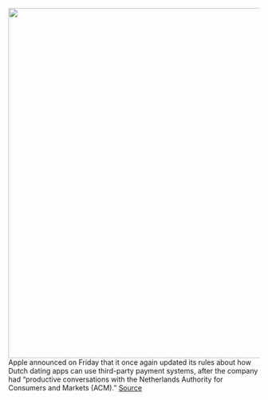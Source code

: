 <img src='https://cdn.vox-cdn.com/thumbor/qtH-4t-h-o7vnFhCpLzHndEH_9A=/0x0:2040x1360/1200x800/filters:focal(857x517:1183x843)/cdn.vox-cdn.com/uploads/chorus_image/image/70965319/acastro_180604_1777_apple_wwdc_0004.0.jpg' width='700px' /><br/>
Apple announced on Friday that it once again updated its rules about how Dutch dating apps can use third-party payment systems, after the company had “productive conversations with the Netherlands Authority for Consumers and Markets (ACM).”
<a href='https://www.theverge.com/2022/6/10/23163277/apple-third-party-payment-rules-update-acm-dutch-dating-apps-netherlands'> Source <a/>